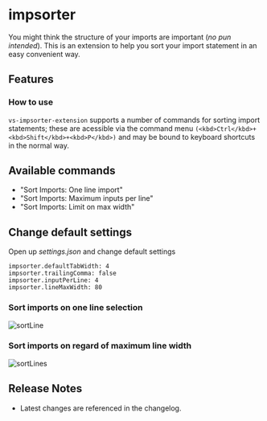 # impsorter

You might think the structure of your imports are important (*no pun intended*). This is an extension to help you sort your import statement in an easy convenient way.

## Features

### How to use
`vs-impsorter-extension` supports a number of commands for sorting import statements; these are acessible via the command menu `(<kbd>Ctrl</kbd>+<kbd>Shift</kbd>+<kbd>P</kbd>)` and may be bound to keyboard shortcuts in the normal way.

## Available commands
* "Sort Imports: One line import"
* "Sort Imports: Maximum inputs per line"
* "Sort Imports: Limit on max width"

## Change default settings
Open up *settings.json* and change default settings
```
impsorter.defaultTabWidth: 4
impsorter.trailingComma: false
impsorter.inputPerLine: 4
impsorter.lineMaxWidth: 80
```

### Sort imports on one line selection
![sortLine](https://raw.githubusercontent.com/erhise/impsorter/master/assets/vs-impsorter-sortLine.gif)

### Sort imports on regard of maximum line width
![sortLines](https://raw.githubusercontent.com/erhise/impsorter/master/assets/vs-importer-sortLinesWidth.gif)

## Release Notes

* Latest changes are referenced in the changelog.
